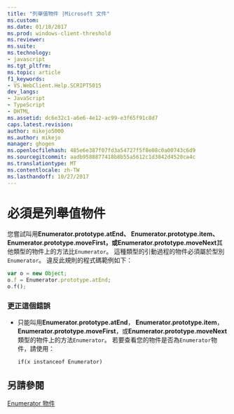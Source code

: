 ```yaml
---
title: "列舉值物件 |Microsoft 文件"
ms.custom: 
ms.date: 01/18/2017
ms.prod: windows-client-threshold
ms.reviewer: 
ms.suite: 
ms.technology:
- javascript
ms.tgt_pltfrm: 
ms.topic: article
f1_keywords:
- VS.WebClient.Help.SCRIPT5015
dev_langs:
- JavaScript
- TypeScript
- DHTML
ms.assetid: dc6e32c1-a6e6-4e12-ac99-e3f65f91c8d7
caps.latest.revision: 
author: mikejo5000
ms.author: mikejo
manager: ghogen
ms.openlocfilehash: 485e6e387f07fd3a54727f5f8e08c0a00743c6d9
ms.sourcegitcommit: aadb9588877418b8b55a5612c1d3842d4520ca4c
ms.translationtype: MT
ms.contentlocale: zh-TW
ms.lasthandoff: 10/27/2017
---
```

# <a name="enumerator-object-expected"></a>必須是列舉值物件
您嘗試叫用**Enumerator.prototype.atEnd、 Enumerator.prototype.item、 Enumerator.prototype.moveFirst，**或**Enumerator.prototype.moveNext**其他類型的物件上的方法比`Enumerator`。 這種類型的引動過程的物件必須屬於型別`Enumerator`。 違反此規則的程式碼範例如下：  
  
```JavaScript  
var o = new Object;  
o.f = Enumerator.prototype.atEnd;  
o.f();  
```  
  
### <a name="to-correct-this-error"></a>更正這個錯誤  
  
-   只能叫用**Enumerator.prototype.atEnd**， **Enumerator.prototype.item**， **Enumerator.prototype.moveFirst**，或**Enumerator.prototype.moveNext**類型的物件上的方法`Enumerator`。 若要查看您的物件是否為`Enumerator`物件，請使用：  
  
    ```  
    if(x instanceof Enumerator)  
    ```  
  
## <a name="see-also"></a>另請參閱  
 [Enumerator 物件](../../javascript/reference/enumerator-object-javascript.md)
